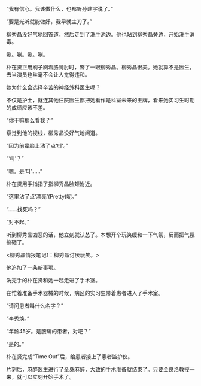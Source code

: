 “我有信心。我该做什么，也都听孙建宇说了。”

“要是光听就能做好，我早就主刀了。”

柳秀晶没好气地回答道，然后走到了洗手池边。他也站到柳秀晶旁边，开始洗手消毒。

唰。唰。唰。唰。

朴在贤正用刷子刷着胳膊肘时，瞥了一眼柳秀晶。柳秀晶很美。她就算不是医生，去当演员也丝毫不会让人觉得违和。

她为什么会选择辛苦的神经外科医生呢？

不仅是护士，就连其他住院医生都把她看作是科室未来的王牌，看来她实习生时期的成绩应该不差。

“你干嘛那么看我？”

察觉到他的视线，柳秀晶没好气地问道。

“因为前辈脸上沾了点‘티’。”

“‘티’？”

“嗯。是‘티’……”

朴在贤用手指指了指柳秀晶脸颊附近。

“这里沾了点‘漂亮’(Pretty)呢。”

“……找死吗？”

“对不起。”

听到柳秀晶凶恶的话，他立刻就认怂了。本想开个玩笑缓和一下气氛，反而把气氛搞砸了。

<柳秀晶情报笔记1：柳秀晶讨厌玩笑。>

他追加了一条新事项。

洗完手的朴在贤和她一起走进了手术室。

在忙着准备手术器械的时候，病区的实习生带着患者进入了手术室。

“请问患者叫什么名字？”

“李秀焕。”

“年龄45岁。是腰痛的患者，对吧？”

“是的。”

朴在贤完成“Time Out”后，给患者接上了患者监护仪。

片刻后，麻醉医生进行了全身麻醉，大致的手术准备就结束了。只要金良洛教授一来，就可以立刻开始手术了。